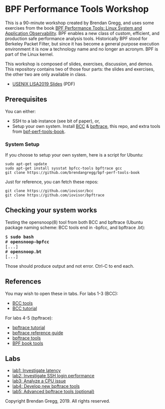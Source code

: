 # BPF Performance Tools Workshop

This is a 90-minute workshop created by Brendan Gregg, and uses some exercises from the book [BPF Performance Tools: Linux System and Application Observability](http://www.brendangregg.com/bpf-performance-tools-book.html). BPF enables a new class of custom, efficient, and production safe performance analysis tools. Historically BPF stood for Berkeley Packet Filter, but since it has become a general purpose execution environment it is now a technology name and no longer an acronym. BPF is part of the Linux kernel.

This workshop is composed of slides, exercises, discussion, and demos. This repository contains two of those four parts: the slides and exercises, the other two are only available in class.

- [USENIX LISA2019 Slides](LISA2019_BPF_Performance_Tools.pdf) (PDF)

## Prerequisites

You can either:

- SSH to a lab instance (see bit of paper), or,
- Setup your own system. Install [BCC](https://github.com/iovisor/bcc) & [bpftrace](https://github.com/iovisor/bpftrace), this repo, and extra tools from [bpf-perf-tools-book](https://github.com/brendangregg/bpf-perf-tools-book).

### System Setup

If you choose to setup your own system, here is a script for Ubuntu:

```
sudo apt-get update
sudo apt-get install sysstat bpfcc-tools bpftrace gcc
git clone https://github.com/brendangregg/bpf-perf-tools-book
```

Just for reference, you can fetch these repos:

```
git clone https://github.com/iovisor/bcc
git clone https://github.com/iovisor/bpftrace
```

## Checking your system works

Testing the opensnoop(8) tool from both BCC and bpftrace (Ubuntu package naming scheme: BCC tools end in -bpfcc, and bpftrace .bt):

<pre>
$ <b>sudo bash</b>
# <b>opensnoop-bpfcc</b>
[...]
# <b>opensnoop.bt</b>
[...]
</pre>

Those should produce output and not error. Ctrl-C to end each.

## References

You may wish to open these in tabs. For labs 1-3 (BCC):

- [BCC tools](https://github.com/iovisor/bcc#tools)
- [BCC tutorial](https://github.com/iovisor/bcc/blob/master/docs/tutorial.md)

For labs 4-5 (bpftrace):

- [bpftrace tutorial](https://github.com/iovisor/bpftrace/blob/master/docs/tutorial_one_liners.md)
- [bpftrace reference guide](https://github.com/iovisor/bpftrace/blob/master/docs/reference_guide.md)
- [bpftrace tools](https://github.com/iovisor/bpftrace#tools)
- [BPF book tools](https://github.com/brendangregg/bpf-perf-tools-book#tools)

## Labs

- [lab1: Investigate latency](lab1.md)
- [lab2: Investigate SSH login performance](lab2.md)
- [lab3: Analyze a CPU issue](lab3.md)
- [lab4: Develop new bpftrace tools](lab4.md)
- [lab5: Advanced bpftrace tools (optional)](lab5.md)

Copyright Brendan Gregg, 2019. All rights reserved.
